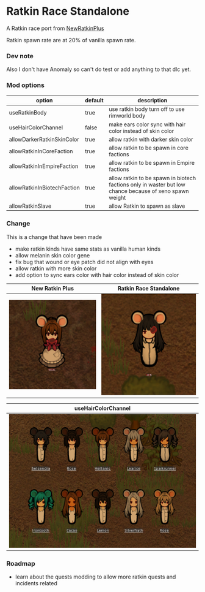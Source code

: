 # Ratkin Race Standalone

A Ratkin race port from [NewRatkinPlus](https://steamcommunity.com/workshop/filedetails/?id=1578693166)

Ratkin spawn rate are at 20% of vanilla spawn rate.

### Dev note

Also I don't have Anomaly so can't do test or add anything to that dlc yet.

### Mod options

| option | default | description |
| --- | --- | --- |
| useRatkinBody | true | use ratkin body turn off to use rimworld body |
| useHairColorChannel | false | make ears color sync with hair color instead of skin color |
| allowDarkerRatkinSkinColor | true | allow ratkin with darker skin color |
| allowRatkinInCoreFaction | true | allow ratkin to be spawn in core factions |
| allowRatkinInEmpireFaction | true | allow ratkin to be spawn in Empire factions |
| allowRatkinInBiotechFaction | true | allow ratkin to be spawn in biotech factions only in waster but low chance because of xeno spawn weight |
| allowRatkinSlave | true | allow Ratkin to spawn as slave |

### Change

This is a change that have been made

- make ratkin kinds have same stats as vanilla human kinds
- allow melanin skin color gene
- fix bug that wound or eye patch did not align with eyes
- allow ratkin with more skin color
- add option to sync ears color with hair color instead of skin color

| New Ratkin Plus | Ratkin Race Standalone |
| --- | --- |
| ![Eye Wound Original](/Picture/eye_wound_newratkinplus.png) | ![Eye Wound Original](/Picture/eye_wound_ratkinracestandalone.png) |

| useHairColorChannel |
| --- |
| ![Ear Color Channel](/Picture/ear_color_channel.png) |

### Roadmap

- learn about the quests modding to allow more ratkin quests and incidents related
